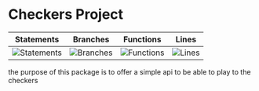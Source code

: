 # Checkers Project
| Statements | Branches | Functions | Lines |
| -----------|----------|-----------|-------|
| ![Statements](https://img.shields.io/badge/Coverage-96.42%25-brightgreen.svg "Make me better!") | ![Branches](https://img.shields.io/badge/Coverage-96.42%25-brightgreen.svg "Make me better!") | ![Functions](https://img.shields.io/badge/Coverage-96.42%25-brightgreen.svg "Make me better!") | ![Lines](https://img.shields.io/badge/Coverage-100%25-brightgreen.svg "Make me better!") |

the purpose of this package is to offer a simple api to be able to play to the checkers
